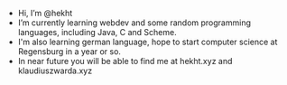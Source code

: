 - Hi, I’m @hekht
- I’m currently learning webdev and some random programming languages, including Java, C and Scheme.
- I'm also learning german language, hope to start computer science at Regensburg in a year or so.
- In near future you will be able to find me at hekht.xyz and klaudiuszwarda.xyz
